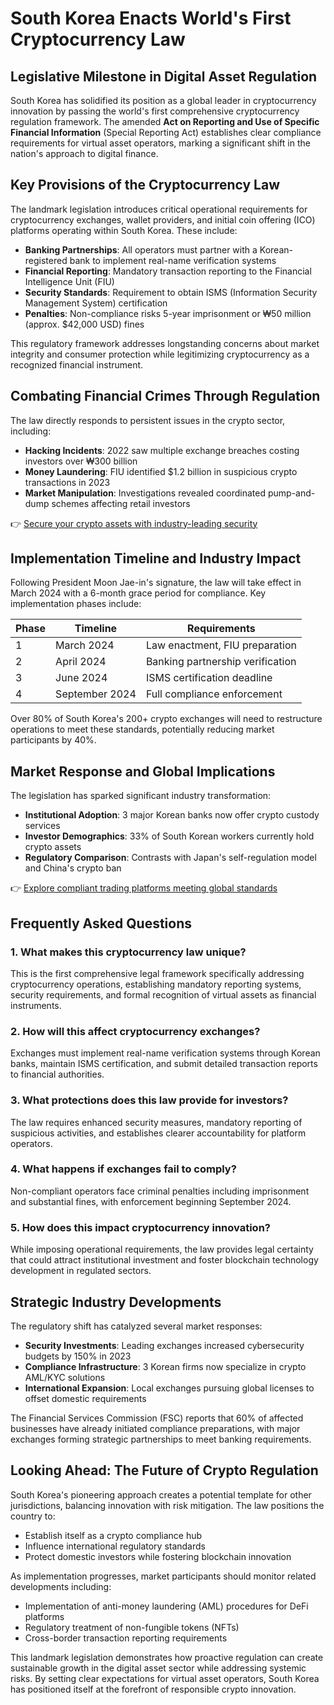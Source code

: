 # South Korea Enacts World's First Cryptocurrency Law

## Legislative Milestone in Digital Asset Regulation

South Korea has solidified its position as a global leader in cryptocurrency innovation by passing the world's first comprehensive cryptocurrency regulation framework. The amended **Act on Reporting and Use of Specific Financial Information** (Special Reporting Act) establishes clear compliance requirements for virtual asset operators, marking a significant shift in the nation's approach to digital finance.

## Key Provisions of the Cryptocurrency Law

The landmark legislation introduces critical operational requirements for cryptocurrency exchanges, wallet providers, and initial coin offering (ICO) platforms operating within South Korea. These include:

- **Banking Partnerships**: All operators must partner with a Korean-registered bank to implement real-name verification systems
- **Financial Reporting**: Mandatory transaction reporting to the Financial Intelligence Unit (FIU)
- **Security Standards**: Requirement to obtain ISMS (Information Security Management System) certification
- **Penalties**: Non-compliance risks 5-year imprisonment or ₩50 million (approx. $42,000 USD) fines

This regulatory framework addresses longstanding concerns about market integrity and consumer protection while legitimizing cryptocurrency as a recognized financial instrument.

## Combating Financial Crimes Through Regulation

The law directly responds to persistent issues in the crypto sector, including:

- **Hacking Incidents**: 2022 saw multiple exchange breaches costing investors over ₩300 billion
- **Money Laundering**: FIU identified $1.2 billion in suspicious crypto transactions in 2023
- **Market Manipulation**: Investigations revealed coordinated pump-and-dump schemes affecting retail investors

👉 [Secure your crypto assets with industry-leading security](https://bit.ly/okx-bonus)

## Implementation Timeline and Industry Impact

Following President Moon Jae-in's signature, the law will take effect in March 2024 with a 6-month grace period for compliance. Key implementation phases include:

| Phase | Timeline | Requirements |
|-------|----------|--------------|
| 1 | March 2024 | Law enactment, FIU preparation |
| 2 | April 2024 | Banking partnership verification |
| 3 | June 2024 | ISMS certification deadline |
| 4 | September 2024 | Full compliance enforcement |

Over 80% of South Korea's 200+ crypto exchanges will need to restructure operations to meet these standards, potentially reducing market participants by 40%.

## Market Response and Global Implications

The legislation has sparked significant industry transformation:

- **Institutional Adoption**: 3 major Korean banks now offer crypto custody services
- **Investor Demographics**: 33% of South Korean workers currently hold crypto assets
- **Regulatory Comparison**: Contrasts with Japan's self-regulation model and China's crypto ban

👉 [Explore compliant trading platforms meeting global standards](https://bit.ly/okx-bonus)

## Frequently Asked Questions

### 1. What makes this cryptocurrency law unique?
This is the first comprehensive legal framework specifically addressing cryptocurrency operations, establishing mandatory reporting systems, security requirements, and formal recognition of virtual assets as financial instruments.

### 2. How will this affect cryptocurrency exchanges?
Exchanges must implement real-name verification systems through Korean banks, maintain ISMS certification, and submit detailed transaction reports to financial authorities.

### 3. What protections does this law provide for investors?
The law requires enhanced security measures, mandatory reporting of suspicious activities, and establishes clearer accountability for platform operators.

### 4. What happens if exchanges fail to comply?
Non-compliant operators face criminal penalties including imprisonment and substantial fines, with enforcement beginning September 2024.

### 5. How does this impact cryptocurrency innovation?
While imposing operational requirements, the law provides legal certainty that could attract institutional investment and foster blockchain technology development in regulated sectors.

## Strategic Industry Developments

The regulatory shift has catalyzed several market responses:

- **Security Investments**: Leading exchanges increased cybersecurity budgets by 150% in 2023
- **Compliance Infrastructure**: 3 Korean firms now specialize in crypto AML/KYC solutions
- **International Expansion**: Local exchanges pursuing global licenses to offset domestic requirements

The Financial Services Commission (FSC) reports that 60% of affected businesses have already initiated compliance preparations, with major exchanges forming strategic partnerships to meet banking requirements.

## Looking Ahead: The Future of Crypto Regulation

South Korea's pioneering approach creates a potential template for other jurisdictions, balancing innovation with risk mitigation. The law positions the country to:

- Establish itself as a crypto compliance hub
- Influence international regulatory standards
- Protect domestic investors while fostering blockchain innovation

As implementation progresses, market participants should monitor related developments including:
- Implementation of anti-money laundering (AML) procedures for DeFi platforms
- Regulatory treatment of non-fungible tokens (NFTs)
- Cross-border transaction reporting requirements

This landmark legislation demonstrates how proactive regulation can create sustainable growth in the digital asset sector while addressing systemic risks. By setting clear expectations for virtual asset operators, South Korea has positioned itself at the forefront of responsible crypto innovation.
